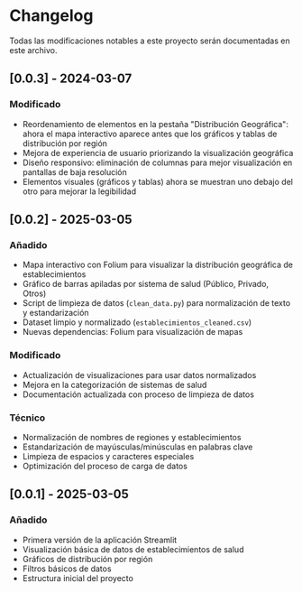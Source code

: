 # Changelog

Todas las modificaciones notables a este proyecto serán documentadas en este archivo.


## [0.0.3] - 2024-03-07

### Modificado
- Reordenamiento de elementos en la pestaña "Distribución Geográfica": ahora el mapa interactivo aparece antes que los gráficos y tablas de distribución por región
- Mejora de experiencia de usuario priorizando la visualización geográfica
- Diseño responsivo: eliminación de columnas para mejor visualización en pantallas de baja resolución
- Elementos visuales (gráficos y tablas) ahora se muestran uno debajo del otro para mejorar la legibilidad

## [0.0.2] - 2025-03-05

### Añadido
- Mapa interactivo con Folium para visualizar la distribución geográfica de establecimientos
- Gráfico de barras apiladas por sistema de salud (Público, Privado, Otros)
- Script de limpieza de datos (`clean_data.py`) para normalización de texto y estandarización
- Dataset limpio y normalizado (`establecimientos_cleaned.csv`)
- Nuevas dependencias: Folium para visualización de mapas

### Modificado
- Actualización de visualizaciones para usar datos normalizados
- Mejora en la categorización de sistemas de salud
- Documentación actualizada con proceso de limpieza de datos

### Técnico
- Normalización de nombres de regiones y establecimientos
- Estandarización de mayúsculas/minúsculas en palabras clave
- Limpieza de espacios y caracteres especiales
- Optimización del proceso de carga de datos

## [0.0.1] - 2025-03-05

### Añadido
- Primera versión de la aplicación Streamlit
- Visualización básica de datos de establecimientos de salud
- Gráficos de distribución por región
- Filtros básicos de datos
- Estructura inicial del proyecto 